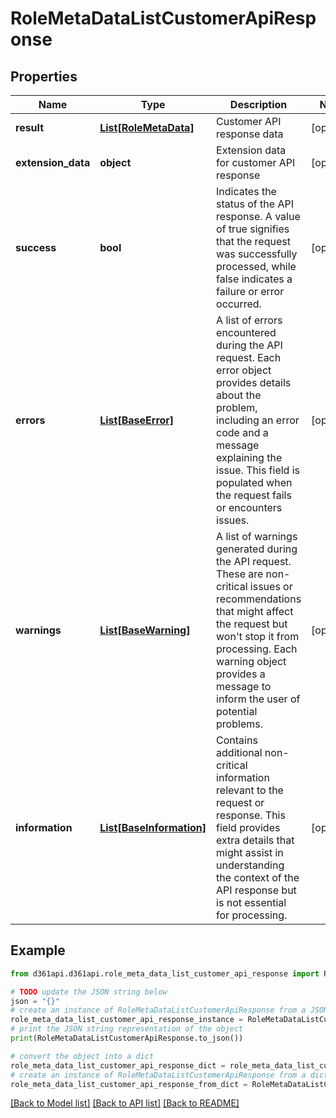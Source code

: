 # RoleMetaDataListCustomerApiResponse


## Properties

Name | Type | Description | Notes
------------ | ------------- | ------------- | -------------
**result** | [**List[RoleMetaData]**](RoleMetaData.md) | Customer API response data | [optional] 
**extension_data** | **object** | Extension data for customer API response | [optional] 
**success** | **bool** | Indicates the status of the API response. A value of true signifies that the request was successfully processed, while false indicates a failure or error occurred. | [optional] 
**errors** | [**List[BaseError]**](BaseError.md) | A list of errors encountered during the API request. Each error object provides details about the problem, including an error code and a message explaining the issue. This field is populated when the request fails or encounters issues. | [optional] 
**warnings** | [**List[BaseWarning]**](BaseWarning.md) | A list of warnings generated during the API request. These are non-critical issues or recommendations that might affect the request but won&#39;t stop it from processing. Each warning object provides a message to inform the user of potential problems. | [optional] 
**information** | [**List[BaseInformation]**](BaseInformation.md) | Contains additional non-critical information relevant to the request or response. This field provides extra details that might assist in understanding the context of the API response but is not essential for processing. | [optional] 

## Example

```python
from d361api.d361api.role_meta_data_list_customer_api_response import RoleMetaDataListCustomerApiResponse

# TODO update the JSON string below
json = "{}"
# create an instance of RoleMetaDataListCustomerApiResponse from a JSON string
role_meta_data_list_customer_api_response_instance = RoleMetaDataListCustomerApiResponse.from_json(json)
# print the JSON string representation of the object
print(RoleMetaDataListCustomerApiResponse.to_json())

# convert the object into a dict
role_meta_data_list_customer_api_response_dict = role_meta_data_list_customer_api_response_instance.to_dict()
# create an instance of RoleMetaDataListCustomerApiResponse from a dict
role_meta_data_list_customer_api_response_from_dict = RoleMetaDataListCustomerApiResponse.from_dict(role_meta_data_list_customer_api_response_dict)
```
[[Back to Model list]](../README.md#documentation-for-models) [[Back to API list]](../README.md#documentation-for-api-endpoints) [[Back to README]](../README.md)


